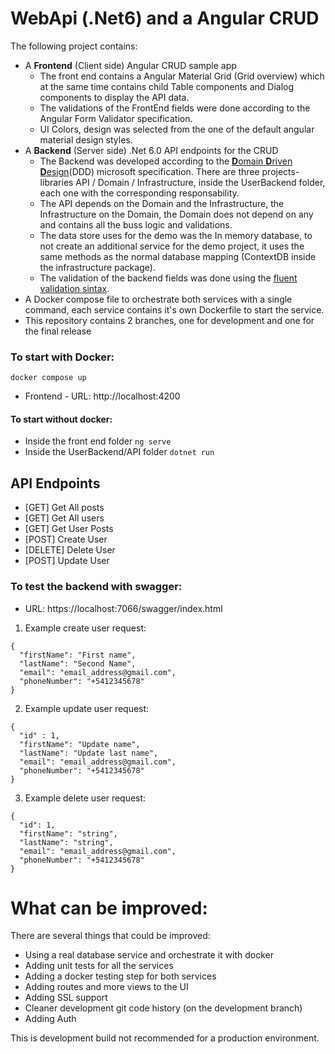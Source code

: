 # WebApi (.Net6) and a Angular CRUD 
The following project contains: 

- A <b>Frontend</b> (Client side) Angular CRUD sample app
    - The front end contains a Angular Material Grid (Grid overview) which at the same time contains child Table components and Dialog components to display the API data.
    - The validations of the FrontEnd fields were done according to the Angular Form Validator specification.  
    - UI Colors, design was selected from the one of the default angular material design styles.
- A <b>Backend</b> (Server side) .Net 6.0  API endpoints for the CRUD
    - The Backend was developed according to the [<b>D</b>omain <b>D</b>riven <b>D</b>esign](https://learn.microsoft.com/en-us/dotnet/architecture/microservices/microservice-ddd-cqrs-patterns/ddd-oriented-microservice)(DDD) microsoft specification. There are three projects-libraries API / Domain / Infrastructure, inside the UserBackend folder, each one with the corresponding responsability.
    - The API depends on the Domain and the Infrastructure, the Infrastructure on the Domain, the Domain does not depend on any and contains all the buss logic and validations.
    - The data store uses for the demo was the In memory database, to not create an additional service for the demo project, it uses the same methods as the normal database mapping (ContextDB inside the infrastructure package). 
    - The validation of the backend fields was done using the [fluent validation sintax](https://docs.fluentvalidation.net/en/latest/).
- A Docker compose file to orchestrate both services with a single command, each service contains it's own Dockerfile to start the service.
- This repository contains 2 branches, one for development and one for the final release

### <b>To start with Docker</b>:
`docker compose up`
* Frontend - URL: http://localhost:4200

#### To start without docker:
* Inside the front end folder `ng serve`
* Inside the UserBackend/API folder `dotnet run`

## API Endpoints 

* [GET] Get All posts
* [GET] Get All users
* [GET] Get User Posts
* [POST] Create User
* [DELETE] Delete User
* [POST] Update User

### To test the backend with swagger:
* URL: https://localhost:7066/swagger/index.html

1. Example create user request:
```
{
  "firstName": "First name",
  "lastName": "Second Name",
  "email": "email_address@gmail.com",
  "phoneNumber": "+5412345678"
}
```
2.  Example update user request:
```
{
  "id" : 1,
  "firstName": "Update name",
  "lastName": "Update last name",
  "email": "email_address@gmail.com",
  "phoneNumber": "+5412345678"
}
```

3. Example delete user request:
```
{
  "id": 1,
  "firstName": "string",
  "lastName": "string",
  "email": "email_address@gmail.com",
  "phoneNumber": "+5412345678"
}
```

# What can be improved:
There are several things that could be improved:
* Using a real database service and orchestrate it with docker
* Adding unit tests for all the services 
* Adding a docker testing step for both services 
* Adding routes and more views to the UI
* Adding SSL support
* Cleaner development git code history (on the development branch)
* Adding Auth

This is development build not recommended for a production environment.
